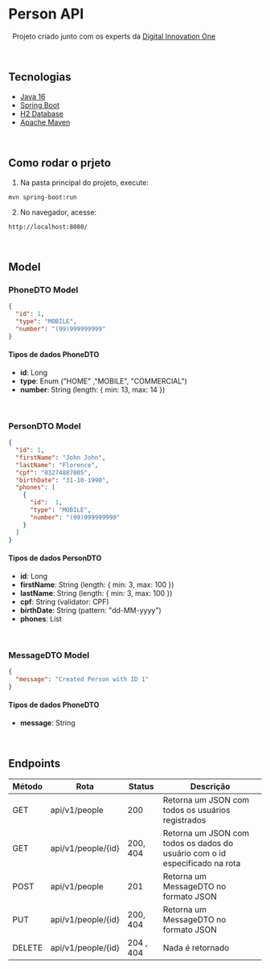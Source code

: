 # Person API

&nbsp;
Projeto criado junto com os experts da [Digital Innovation One](https://web.digitalinnovation.one)


&nbsp;
## Tecnologias
* [Java 16](https://docs.oracle.com/en/java/)
* [Spring Boot](https://docs.spring.io/spring-boot/docs/current/reference/htmlsingle/)
* [H2 Database](https://www.h2database.com/html/main.html)
* [Apache Maven](https://maven.apache.org/guides/)


&nbsp;
## Como rodar o prjeto
1. Na pasta principal do projeto, execute:

```shell script
mvn spring-boot:run 
```

2. No navegador, acesse:

```
http://localhost:8080/
```


&nbsp;
## Model
### PhoneDTO Model
```json
{
  "id": 1,
  "type": "MOBILE",
  "number": "(99)999999999"
}
```

#### Tipos de dados PhoneDTO
* **id**: Long
* **type**: Enum ("HOME" ,"MOBILE", "COMMERCIAL")
* **number**: String (length: { min: 13, max: 14 })

&nbsp;
### PersonDTO Model

```json
{
  "id": 1,
  "firstName": "John John",
  "lastName": "Florence",
  "cpf": "03274887005",
  "birthDate": "31-10-1990",
  "phones": [
    {
      "id":  1,
      "type": "MOBILE",
      "number": "(99)999999999"
    }
  ]
}
```

#### Tipos de dados PersonDTO
* **id**: Long
* **firstName**: String (length: { min: 3, max: 100 })
* **lastName**: String (length: { min: 3, max: 100 })
* **cpf**: String  (validator: CPF)
* **birthDate**: String (pattern: "dd-MM-yyyy")
* **phones**: List<PhoneDTO>


&nbsp;
### MessageDTO Model
```json
{
  "message": "Created Person with ID 1"
}
```

#### Tipos de dados PhoneDTO
* **message**: String


&nbsp;
## Endpoints 
Método | Rota | Status |Descrição
-------|------ | -------  | -------
GET | api/v1/people | 200 | Retorna um JSON com todos os usuários registrados |
GET | api/v1/people/{id} | 200, 404 | Retorna um JSON com todos os dados do usuário com o id especificado na rota
POST | api/v1/people | 201 | Retorna um MessageDTO no formato JSON
PUT | api/v1/people/{id} | 200, 404 | Retorna um MessageDTO no formato JSON
DELETE | api/v1/people/{id} | 204 , 404 | Nada é retornado